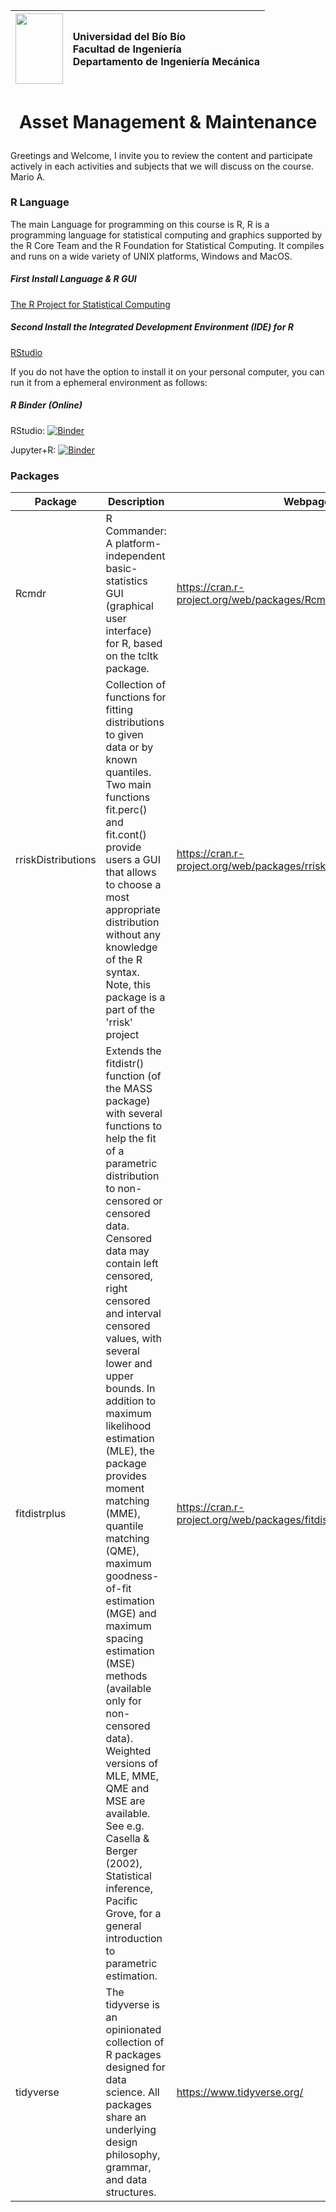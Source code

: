 <img src="http://www.ubiobio.cl/mcc/images/logosimbologia.png" width="75.66667" height="113.3333" /> | <p align="left">Universidad del Bío Bío<br/> Facultad de Ingeniería <br/> Departamento de Ingeniería Mecánica</p>
:-------------------------:|:-------------------------:
# __<p align="center">Asset Management & Maintenance</p>__
Greetings and Welcome, I invite you to review the content and participate actively in each activities and subjects that we will discuss on the course.
Mario A.

### R Language
The main Language for programming on this course is R, R is a programming language for statistical computing and graphics supported by the R Core Team and the R Foundation for Statistical Computing. It compiles and runs on a wide variety of UNIX platforms, Windows and MacOS.

##### First Install Language & R GUI
[The R Project for Statistical Computing](https://www.r-project.org/)

##### Second Install the Integrated Development Environment (IDE) for R
[RStudio](https://rstudio.com/)

If you do not have the option to install it on your personal computer, you can run it from a ephemeral environment as follows:
##### R Binder (Online)
RStudio: [![Binder](http://mybinder.org/badge_logo.svg)](https://mybinder.org/v2/gh/mariochacano/r/main?urlpath=rstudio)

Jupyter+R: [![Binder](http://mybinder.org/badge_logo.svg)](https://mybinder.org/v2/gh/mariochacano/r/main?filepath=index.ipynb)

### Packages
| Package | Description | Webpage |
| ------ | ------ | ------ |
| Rcmdr | R Commander: A platform-independent basic-statistics GUI (graphical user interface) for R, based on the tcltk package. | https://cran.r-project.org/web/packages/Rcmdr/index.html |
| rriskDistributions | Collection of functions for fitting distributions to given data or by known quantiles. Two main functions fit.perc() and fit.cont() provide users a GUI that allows to choose a most appropriate distribution without any knowledge of the R syntax. Note, this package is a part of the 'rrisk' project | https://cran.r-project.org/web/packages/rriskDistributions/index.html |
| fitdistrplus | Extends the fitdistr() function (of the MASS package) with several functions to help the fit of a parametric distribution to non-censored or censored data. Censored data may contain left censored, right censored and interval censored values, with several lower and upper bounds. In addition to maximum likelihood estimation (MLE), the package provides moment matching (MME), quantile matching (QME), maximum goodness-of-fit estimation (MGE) and maximum spacing estimation (MSE) methods (available only for non-censored data). Weighted versions of MLE, MME, QME and MSE are available. See e.g. Casella & Berger (2002), Statistical inference, Pacific Grove, for a general introduction to parametric estimation. | https://cran.r-project.org/web/packages/fitdistrplus/index.html |
| tidyverse | The tidyverse is an opinionated collection of R packages designed for data science. All packages share an underlying design philosophy, grammar, and data structures. | https://www.tidyverse.org/ |
